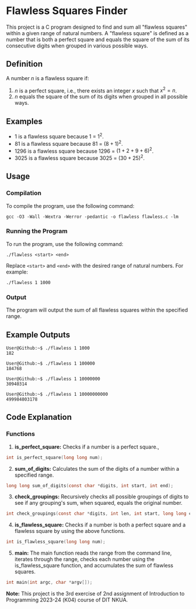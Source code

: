 # Flawless Squares Finder
This project is a C program designed to find and sum all "flawless squares" within a given range of natural numbers. A "flawless square" is defined as a number that is both a perfect square and equals the square of the sum of its consecutive digits when grouped in various possible ways.

## Definition
A number $n$ is a flawless square if:
1. $n$ is a perfect square, i.e., there exists an integer $x$ such that $x^2=n$.
2. $n$ equals the square of the sum of its digits when grouped in all possible ways.

## Examples
- 1 is a flawless square because 1 = $1^2$.
- 81 is a flawless square because 81 = $(8+1)^2$.
- 1296 is a flawless square because 1296 = $(1+2+9+6)^2$.
- 3025 is a flawless square because 3025 = $(30+25)^2$.

## Usage
### Compilation
To compile the program, use the following command:
```console
gcc -O3 -Wall -Wextra -Werror -pedantic -o flawless flawless.c -lm
```

### Running the Program
To run the program, use the following command:
```console
./flawless <start> <end>
```

Replace `<start>` and `<end>` with the desired range of natural numbers. For example:
```console
./flawless 1 1000
```

### Output
The program will output the sum of all flawless squares within the specified range.


## Example Outputs

```console
User@Github:~$ ./flawless 1 1000
182
```
```console
User@Github:~$ ./flawless 1 100000
184768
```
```console
User@Github:~$ ./flawless 1 10000000
30940314
```
```console
User@Github:~$ ./flawless 1 10000000000
499984803178
```
## Code Explanation
### Functions
1. **is_perfect_square:** Checks if a number is a perfect square.,
```c
int is_perfect_square(long long num);
```
2. **sum_of_digits:** Calculates the sum of the digits of a number within a specified range.
```c
long long sum_of_digits(const char *digits, int start, int end);
```
3. **check_groupings:** Recursively checks all possible groupings of digits to see if any grouping's sum, when squared, equals the original number.
```c
int check_groupings(const char *digits, int len, int start, long long current_sum, long long original_num);
```
4. **is_flawless_square:** Checks if a number is both a perfect square and a flawless square by using the above functions.
```c
int is_flawless_square(long long num);
```
5. **main:** The main function reads the range from the command line, iterates through the range, checks each number using the is_flawless_square function, and accumulates the sum of flawless squares.
```c
int main(int argc, char *argv[]);
```

**Note:** This project is the 3rd exercise of 2nd assignment of Introduction to Programming 2023-24 (Κ04) course of DIT NKUA.